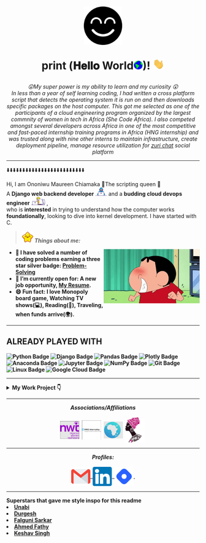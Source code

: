 <h1 align="center">
  <img alt="banner" src="assets/mine/Smile.png" width="100px" />
  
  print (𝐇𝐞𝐥𝐥𝐨 World<img src="assets/gifs/Earth.gif" width="24px">)! <img src="assets/gifs/Hi.gif" width="30px">
</h1>

<p align="center">
  <em>
    😲My super power is my ability to learn and my curiosity 😲 <br>
    In less than a year of self learning coding, I had written a cross platform script that detects the operating system it is run on and then downloads 
    specific packages on the host computer. This got me selected as one of the participants of a cloud engineering program organized by the largest commnity of women in tech in Africa (She Code Africa). I also competed amongst several developers across Africa in one of the most competitive and fast-paced internship training programs in Africa (HNG internship) and was trusted along with nine other interns to maintain infrastructure, create deployment pipeline, manage resource utilization for <a href='https://www.zuri.chat/'>zuri chat</a> social platform
  </em>
</p>

<hr>
<p align="center">
    <p>⬇️⬇️⬇️⬇️⬇️⬇️⬇️⬇️⬇️⬇️⬇️⬇️⬇️⬇️⬇️⬇️⬇️⬇️⬇️⬇️⬇️⬇️⬇️⬇️⬇️</p>
    Hi, I am Ononiwu Maureen Chiamaka 🌟The scripting queen 🌟 <br>
    A <b>Django web backend developer</b> <img src="assets/gifs/Developer.gif" width="30px"> and a <b>budding cloud devops engineer</b>&nbsp;<img src="assets/gifs/Designer.gif" width="36px">&nbsp,<br>who is <b> interested</b>
    in trying to understand how the computer works <b>foundationally</b>, looking to dive into kernel development. I have started with C.<b>
  
</p>
  
> <img src="assets/gifs/star.gif" width="30px">&nbsp;***Things about me:***

<img align="right" width=250px alt="shinchan" src="assets/gifs/shinchan.gif" />
        <ul>
            <li>🎯 <b>I have solved a number of coding problems earning a three star silver badge</b>: <a href="https://www.hackerrank.com/amaka013">Problem-Solving</a></li>
            <li>🤔 <b>I’m currently open for</b>: A new job opportunity, <a href="https://drive.google.com/file/d/1_bp78pjWlF2df9NZ46DgehQt6i-zRPoS/view?usp=sharing">My Resume</a>.</li>
            <li>😄 <b>Fun fact</b>: I love Monopoly board game, Watching TV shows(💻), Reading(📖), Traveling, when funds arrive(🌍).</li>
        </ul>
<hr>

## ALREADY PLAYED WITH
![Python Badge](https://img.shields.io/badge/-Python-black?style=flat&logo=Python&logoColor=white&link=https://www.linkedin.com/in/animus/)
![Django Badge](https://img.shields.io/badge/-Django-black?style=flat&logo=Django&logoColor=white&link=https://www.linkedin.com/in/animus/)
![Pandas Badge](https://img.shields.io/badge/-Pandas-black?style=flat&logo=pandas&logoColor=white&link=https://www.linkedin.com/in/animus/)
![Plotly Badge](https://img.shields.io/badge/-Plotly-black?style=flat&logo=Plotly&logoColor=white&link=https://www.linkedin.com/in/animus/)
![Anaconda Badge](https://img.shields.io/badge/-Anaconda-black?style=flat&logo=Anaconda&logoColor=white&link=https://www.linkedin.com/in/animus/)
![Jupyter Badge](https://img.shields.io/badge/-Jupyter-black?style=flat&logo=Jupyter&logoColor=white&link=https://www.linkedin.com/in/animus/)
![NumPy Badge](https://img.shields.io/badge/-NumPy-black?style=flat&logo=NumPy&logoColor=white&link=https://www.linkedin.com/in/animus/)
![Git Badge](https://img.shields.io/badge/-Git-black?style=flat&logo=Git&logoColor=white&link=https://www.linkedin.com/in/animus/)
![Linux Badge](https://img.shields.io/badge/-Linux-black?style=flat&logo=Linux&logoColor=white&link=https://www.linkedin.com/in/animus/)
![Google Cloud Badge](https://img.shields.io/badge/-GoogleCloud-black?style=flat&logo=GoogleCloud&logoColor=white&link=https://www.linkedin.com/in/animus/)

<hr>

<details>
<summary><b> My Work Project 👇</b></summary>
<table>
  <thead>
    <tr>
      <th>Project Name</th>
      <th>Tools used</th>
      <th>Description</th>
    </tr>
  </thead>
  <tbody>
    <tr>
      <td><a href='https://dp-generator-api.herokuapp.com/'>Campaign customized DP generator</a></td>
      <td>Python, Django, heroku, postgreSQL,Pillow</td>
      <td><a href='https://ingressive.org/'>I created this for a hackathon for i4G</a></td>
    </tr>
    <tr>
      <td><a href='https://github.com/Chinwendu20/Microsoft_word_automation_script'>Python script to automate Microsoft word document creation</a></td>
      <td>Python</td>
      <td>I created this to <a href='https://www.linkedin.com/pulse/how-i-automated-creation-documents-my-office-using-python-ononiwu/'>automate document creation in the HR department</a>, at my internship</td>
    </tr>
    <tr>
      <td><a href="https://github.com/Chinwendu20/Scripts">Djangosetup</a></td>
      <td>Powershell</td>
      <td>I wrote this script to automate the process of setting up the django environment for development. It was published on <a href='https://www.powershellgallery.com/packages/djangosetup/1.0'>powershell gallery for universal use</a> </td>
    </tr>
    <tr>
      <td><a href='https://internship.zuri.team/'>A rest API for a lending company, Ayalo</a></td>
      <td>Python, Django, deployed on Heroku, created custom User, authentication and authorisation</td>
      <td>I built this during my Zuri internship</td>
    </tr>
  </tbody>
</table>
</details>

<hr>

<p align="center">
<i><b>Associations/Affiliations</b></i> 
  <br><br>
  <img align="center" src="assets/mine/techsters.png" width="50px" />&nbsp;
  <img align="center" src="assets/mine/hng.png" width="50px" />&nbsp;
  <img align="center" src="assets/mine/Screenshot 2022-03-29 152702.png" width="50px" />&nbsp;
  <img align="center" src="assets/mine/shecodeafrica.png" width="50px" />&nbsp;
</p>

<hr>



<p align = "center">
  <i><b>Profiles:</b></i><br><br>
  <a href="mailto:maureen.ononiwu13@gmail.com">
    <img align="center" alt="Maureen @Mail" width="50px" src="assets/mine/gmail.svg" />&nbsp;
  </a>
  <a href="https://www.linkedin.com/in/maureen-ononiwu-49b3b212a/">
    <img align="center" alt="Maureen @LinkedIN" width="50px" src="assets/mine/linkedin.svg" />&nbsp;
  </a>
  <a href="https://chinwendu-ihunnaya.hashnode.dev/">
    <img align="center" alt="Hashnode" width="50px" src="assets/mine/hashnode.png" />&nbsp;
  </a>
</p>

<hr>
Superstars that gave me style inspo for this readme
<li><a href='https://github.com/uannabi'>Unabi</a></li>
<li><a href='https://github.com/durgeshsamariya'>Durgesh</a></li>
<li><a href='https://github.com/lostgirljourney'>Falguni Sarkar</a></li>
<li><a href='https://github.com/AhmedFathyDev'>Ahmed Fathy</a></li>
<li><a href='https://github.com/keshavsingh4522'>Keshav Singh</a></li>



<!-- can't stop myself from editing🤷... -->
